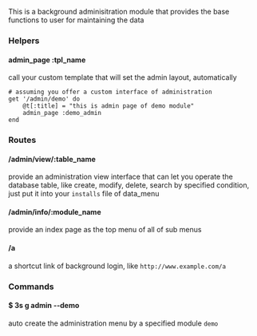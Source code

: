 This is a background adminisitration module that provides the base functions to user for maintaining the data


### Helpers

#### admin_page :tpl_name

call your custom template that will set the admin layout, automatically

```
# assuming you offer a custom interface of administration
get '/admin/demo' do
	@t[:title] = "this is admin page of demo module"
	admin_page :demo_admin
end
```


### Routes

#### /admin/view/:table_name

provide an administration view interface that can let you operate the database table, like create, modify, delete, search by specified condition, just put it into your `installs` file of data_menu

#### /admin/info/:module_name

provide an index page as the top menu of all of sub menus

#### /a

a shortcut link of background login, like `http://www.example.com/a`


### Commands

#### $ 3s g admin --demo

auto create the administration menu by a specified module `demo`
